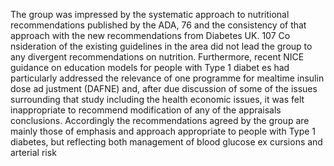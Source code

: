 The group was impressed by the systematic approach to nutritional recommendations published by the ADA, 76 and the consistency of that approach with the new recommendations from Diabetes UK. 107 Co nsideration of the existing guidelines in the area did not lead the group to any divergent recommendations on nutrition. Furthermore, recent NICE guidance on education models for people with Type 1 diabet es had particularly addressed the relevance of one programme for mealtime insulin dose ad justment (DAFNE) and, after due discussion of some of the issues surrounding that study including the health economic issues, it was felt inappropriate to recommend modification of any of the appraisals conclusions. Accordingly the recommendations agreed by the group are mainly those of emphasis and approach appropriate to people with Type 1 diabetes, but reflecting both management of blood glucose ex cursions and arterial risk
